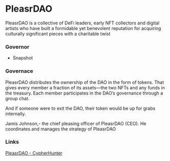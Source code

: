 # PleasrDAO

PleasrDAO is a collective of DeFi leaders, early NFT collectors and digital artists who have built a formidable yet benevolent reputation for acquiring culturally significant pieces with a charitable twist

### Governor

- Snapshot

### Governace

PleasrDAO distributes the ownership of the DAO in the form of tokens. That gives every member a fraction of its assets—the two NFTs and any funds in the treasury. Each member participates in the DAO’s governance through a group chat.

And if someone were to exit the DAO, their token would be up for grabs internally. 

Jamis Johnson,- the chief pleasing officer of PleasrDAO (CEO). He coordinates and manages the strategy of PleasrDAO

### Links

[PleasrDAO - CypherHunter](https://www.cypherhunter.com/en/p/pleasrdao/)